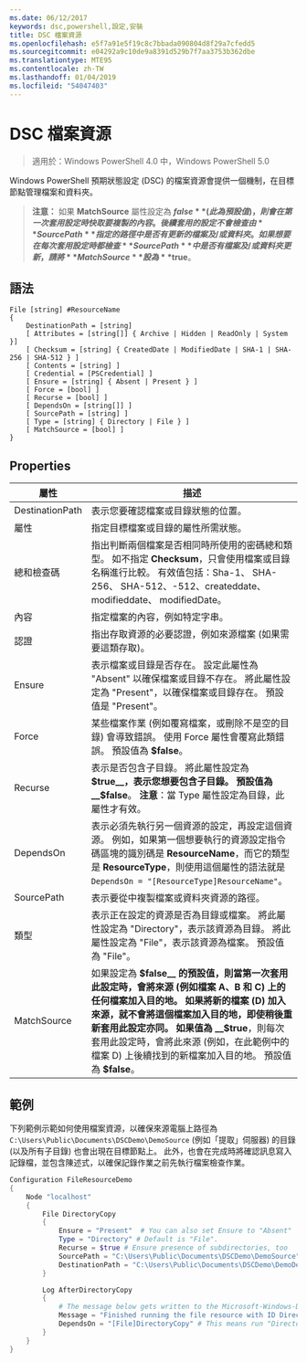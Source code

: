```yaml
---
ms.date: 06/12/2017
keywords: dsc,powershell,設定,安裝
title: DSC 檔案資源
ms.openlocfilehash: e5f7a91e5f19c8c7bbada090804d8f29a7cfedd5
ms.sourcegitcommit: e04292a9c10de9a8391d529b7f7aa3753b362dbe
ms.translationtype: MTE95
ms.contentlocale: zh-TW
ms.lasthandoff: 01/04/2019
ms.locfileid: "54047403"
---
```

# <a name="dsc-file-resource"></a>DSC 檔案資源

> 適用於：Windows PowerShell 4.0 中，Windows PowerShell 5.0

Windows PowerShell 預期狀態設定 (DSC) 的檔案資源會提供一個機制，在目標節點管理檔案和資料夾。

>**注意：** 如果 **MatchSource** 屬性設定為 **$false** (此為預設值)，則會在第一次套用設定時快取要複製的內容。
>後續套用的設定不會檢查由 **SourcePath** 指定的路徑中是否有更新的檔案及/或資料夾。 如果想要在每次套用設定時都檢查 **SourcePath** 中是否有檔案及/或資料夾更新，請將 **MatchSource** 設為 **$true**。

## <a name="syntax"></a>語法
```
File [string] #ResourceName
{
    DestinationPath = [string]
    [ Attributes = [string[]] { Archive | Hidden | ReadOnly | System }]
    [ Checksum = [string] { CreatedDate | ModifiedDate | SHA-1 | SHA-256 | SHA-512 } ]
    [ Contents = [string] ]
    [ Credential = [PSCredential] ]
    [ Ensure = [string] { Absent | Present } ]
    [ Force = [bool] ]
    [ Recurse = [bool] ]
    [ DependsOn = [string[]] ]
    [ SourcePath = [string] ]
    [ Type = [string] { Directory | File } ]
    [ MatchSource = [bool] ]
}
```

## <a name="properties"></a>Properties

|  屬性  |  描述   |
|---|---|
| DestinationPath| 表示您要確認檔案或目錄狀態的位置。|
| 屬性| 指定目標檔案或目錄的屬性所需狀態。|
| 總和檢查碼| 指出判斷兩個檔案是否相同時所使用的密碼總和類型。 如不指定 __Checksum__，只會使用檔案或目錄名稱進行比較。 有效值包括：Sha-1、 SHA-256、 SHA-512、-512、createddate、modifieddate、 modifiedDate。|
| 內容| 指定檔案的內容，例如特定字串。|
| 認證| 指出存取資源的必要認證，例如來源檔案 (如果需要這類存取)。|
| Ensure| 表示檔案或目錄是否存在。 設定此屬性為 "Absent" 以確保檔案或目錄不存在。 將此屬性設定為 "Present"，以確保檔案或目錄存在。 預設值是 "Present"。|
| Force| 某些檔案作業 (例如覆寫檔案，或刪除不是空的目錄) 會導致錯誤。 使用 Force 屬性會覆寫此類錯誤。 預設值為 __$false__。|
| Recurse| 表示是否包含子目錄。 將此屬性設定為 __$true__，表示您想要包含子目錄。 預設值為 __$false__。 **注意**：當 Type 屬性設定為目錄，此屬性才有效。|
| DependsOn | 表示必須先執行另一個資源的設定，再設定這個資源。 例如，如果第一個想要執行的資源設定指令碼區塊的識別碼是 __ResourceName__，而它的類型是 __ResourceType__，則使用這個屬性的語法就是 `DependsOn = "[ResourceType]ResourceName"`。|
| SourcePath| 表示要從中複製檔案或資料夾資源的路徑。|
| 類型| 表示正在設定的資源是否為目錄或檔案。 將此屬性設定為 "Directory"，表示該資源為目錄。 將此屬性設定為 "File"，表示該資源為檔案。 預設值為 "File"。|
| MatchSource| 如果設定為 __$false__ 的預設值，則當第一次套用此設定時，會將來源 (例如檔案 A、B 和 C) 上的任何檔案加入目的地。 如果將新的檔案 (D) 加入來源，就不會將這個檔案加入目的地，即使稍後重新套用此設定亦同。 如果值為 __$true__，則每次套用此設定時，會將此來源 (例如，在此範例中的檔案 D) 上後續找到的新檔案加入目的地。 預設值為 **$false**。|

## <a name="example"></a>範例

下列範例示範如何使用檔案資源，以確保來源電腦上路徑為 `C:\Users\Public\Documents\DSCDemo\DemoSource` (例如「提取」伺服器) 的目錄 (以及所有子目錄) 也會出現在目標節點上。 此外，也會在完成時將確認訊息寫入記錄檔，並包含陳述式，以確保記錄作業之前先執行檔案檢查作業。

```powershell
Configuration FileResourceDemo
{
    Node "localhost"
    {
        File DirectoryCopy
        {
            Ensure = "Present"  # You can also set Ensure to "Absent"
            Type = "Directory" # Default is "File".
            Recurse = $true # Ensure presence of subdirectories, too
            SourcePath = "C:\Users\Public\Documents\DSCDemo\DemoSource"
            DestinationPath = "C:\Users\Public\Documents\DSCDemo\DemoDestination"
        }

        Log AfterDirectoryCopy
        {
            # The message below gets written to the Microsoft-Windows-Desired State Configuration/Analytic log
            Message = "Finished running the file resource with ID DirectoryCopy"
            DependsOn = "[File]DirectoryCopy" # This means run "DirectoryCopy" first.
        }
    }
}
```